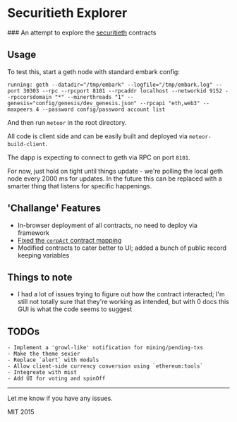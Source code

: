 # Securitieth Explorer

### An attempt to explore the [securitieth](https://github.com/jesuscript/securitieth/tree/master/contracts) contracts

## Usage

To test this, start a geth node with standard embark config:

```
running: geth --datadir="/tmp/embark" --logfile="/tmp/embark.log" --port 30303 --rpc --rpcport 8101 --rpcaddr localhost --networkid 9152 --rpccorsdomain "*" --minerthreads "1" --genesis="config/genesis/dev_genesis.json" --rpcapi "eth,web3" --maxpeers 4 --password config/password account list
```

And then run `meteor` in the root directory.

All code is client side and can be easily built and deployed via `meteor-build-client`.

The dapp is expecting to connect to geth via RPC on port `8101`.

For now, just hold on tight until things update - we're polling the local geth node every 2000 ms for updates. In the future this can be replaced with a smarter thing that listens for specific happenings.

## 'Challange' Features

* In-browser deployment of all contracts, no need to deploy via framework
* [Fixed the `corpAct` contract mapping](https://github.com/hitchcott/securitiet-submission/commit/3eefe6d8ad92b15140b0e0deb7b755a0e279c35a)
* Modified contracts to cater better to UI; added a bunch of public record keeping variables

## Things to note

* I had a lot of issues trying to figure out how the contract interacted; I'm still not totally sure that they're working as intended, but with 0 docs this GUI is what the code seems to suggest

## TODOs

```
- Implement a 'growl-like' notification for mining/pending-txs
- Make the theme sexier
- Replace `alert` with modals
- Allow client-side currency conversion using `ethereum:tools`
- Integreate with mist
- Add UI for voting and spinOff
```

---

Let me know if you have any issues.

MIT 2015